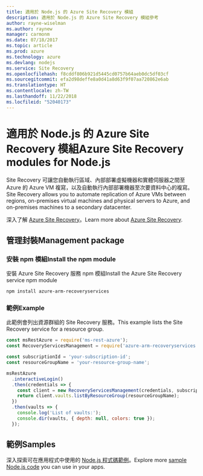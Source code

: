 ```yaml
---
title: 適用於 Node.js 的 Azure Site Recovery 模組
description: 適用於 Node.js 的 Azure Site Recovery 模組參考
author: rayne-wiselman
ms.author: raynew
manager: carmonm
ms.date: 07/18/2017
ms.topic: article
ms.prod: azure
ms.technology: azure
ms.devlang: nodejs
ms.service: Site Recovery
ms.openlocfilehash: f8cddf806b921d5445cd0757b64aeb0dc5df03cf
ms.sourcegitcommit: efa2d98deffe8a0d41a8d63f9f07aa720862e6ab
ms.translationtype: HT
ms.contentlocale: zh-TW
ms.lasthandoff: 11/22/2018
ms.locfileid: "52040173"
---
```

# <a name="azure-site-recovery-modules-for-nodejs"></a><span data-ttu-id="b45fe-103">適用於 Node.js 的 Azure Site Recovery 模組</span><span class="sxs-lookup"><span data-stu-id="b45fe-103">Azure Site Recovery modules for Node.js</span></span>

<span data-ttu-id="b45fe-104">Site Recovery 可讓您自動執行區域、內部部署虛擬機器和實體伺服器之間至 Azure 的 Azure VM 複寫，以及自動執行內部部署機器至次要資料中心的複寫。</span><span class="sxs-lookup"><span data-stu-id="b45fe-104">Site Recovery allows you to automate replication of Azure VMs between regions, on-premises virtual machines and physical servers to Azure, and on-premises machines to a secondary datacenter.</span></span>

<span data-ttu-id="b45fe-105">深入了解 [Azure Site Recovery](https://docs.microsoft.com/azure/site-recovery/site-recovery-overview)。</span><span class="sxs-lookup"><span data-stu-id="b45fe-105">Learn more about [Azure Site Recovery](https://docs.microsoft.com/azure/site-recovery/site-recovery-overview).</span></span>

## <a name="management-package"></a><span data-ttu-id="b45fe-106">管理封裝</span><span class="sxs-lookup"><span data-stu-id="b45fe-106">Management package</span></span>

### <a name="install-the-npm-module"></a><span data-ttu-id="b45fe-107">安裝 npm 模組</span><span class="sxs-lookup"><span data-stu-id="b45fe-107">Install the npm module</span></span>

<span data-ttu-id="b45fe-108">安裝 Azure Site Recovery 服務 npm 模組</span><span class="sxs-lookup"><span data-stu-id="b45fe-108">Install the Azure Site Recovery service npm module</span></span>

```bash
npm install azure-arm-recoveryservices
```

### <a name="example"></a><span data-ttu-id="b45fe-109">範例</span><span class="sxs-lookup"><span data-stu-id="b45fe-109">Example</span></span>

<span data-ttu-id="b45fe-110">此範例會列出資源群組的 Site Recovery 服務。</span><span class="sxs-lookup"><span data-stu-id="b45fe-110">This example lists the Site Recovery service for a resource group.</span></span>

```javascript
const msRestAzure = require('ms-rest-azure');
const RecoveryServicesManagement = require('azure-arm-recoveryservices');

const subscriptionId = 'your-subscription-id';
const resourceGroupName = 'your-resource-group-name';

msRestAzure
  .interactiveLogin()
  .then(credentials => {
    const client = new RecoveryServicesManagement(credentials, subscriptionId);
    return client.vaults.listByResourceGroup(resourceGroupName);
  })
  .then(vaults => {
    console.log('List of vaults:');
    console.dir(vaults, { depth: null, colors: true });
  });
```

## <a name="samples"></a><span data-ttu-id="b45fe-111">範例</span><span class="sxs-lookup"><span data-stu-id="b45fe-111">Samples</span></span>

<span data-ttu-id="b45fe-112">深入探索可在應用程式中使用的 [Node.js 程式碼範例](https://azure.microsoft.com/resources/samples/?platform=nodejs)。</span><span class="sxs-lookup"><span data-stu-id="b45fe-112">Explore more [sample Node.js code](https://azure.microsoft.com/resources/samples/?platform=nodejs) you can use in your apps.</span></span>
